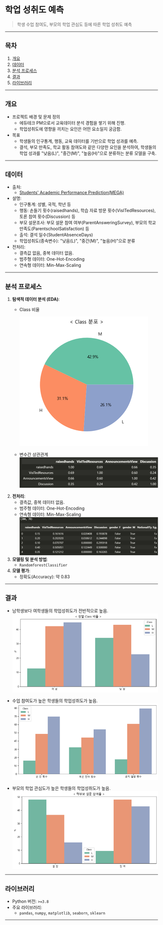 # **학업 성취도 예측**

> 학생 수업 참여도, 부모의 학업 관심도 등에 따른 학업 성취도 예측

---

## **목차**
1. [개요](#개요)
2. [데이터](#데이터)
3. [분석 프로세스](#분석-프로세스)
4. [결과](#결과)
6. [라이브러리](#라이브러리)
<!-- 7. [참고자료](#참고자료) -->

---

## **개요**
- 프로젝트 배경 및 문제 정의
  - 에듀테크 PM으로서 교육데이터 분석 경험을 쌓기 위해 진행.
  - 학업성취도에 영향을 끼치는 요인은 어떤 요소일지 궁금함.
- 목표
  - 학생들의 인구통계, 행동, 교육 데이터를 기반으로 학업 성과를 예측. 
  - 결석, 부모 만족도, 학교 활동 참여도와 같은 다양한 요인을 분석하여, 학생들의 학업 성과를 "낮음(L)", "중간(M)", "높음(H)"으로 분류하는 분류 모델을 구축.

---

## **데이터**
- 출처:
  - [Students' Academic Performance Prediction(MEGA)](https://www.kaggle.com/competitions/students-academic-performance-prediction-mega#)
- 설명:
   - 인구통계: 성별, 국적, 학년 등
   - 행동: 손들기 횟수(raisedhands), 학습 자료 방문 횟수(VisITedResources), 토론 참여 횟수(Discussion) 등
   - 부모 설문조사: 부모 설문 참여 여부(ParentAnsweringSurvey), 부모의 학교 만족도(ParentschoolSatisfaction) 등
   - 출석: 결석 일수(StudentAbsenceDays)
   - 학업성취도(종속변수): "낮음(L)", "중간(M)", "높음(H)"으로 분류
- 전처리:
  - 결측값 없음, 중복 데이터 없음.
  - 범주형 데이터: One-Hot-Encoding
  - 연속형 데이터: Min-Max-Scaling

---

## **분석 프로세스**
1. **탐색적 데이터 분석 (EDA)**:
   - Class 비율
   
     ![alt text](img/image.png)
   - 변수간 상관관계
   ![alt text](img/image-1.png)
2. **전처리**:
   - 결측값, 중복 데이터 없음.
   - 범주형 데이터: One-Hot-Encoding
   - 연속형 데이터: Min-Max-Scaling
   ![alt text](img/image-3.png)
3. **모델링 및 분석 방법**:
   - `RandomforestClassifier`
4. **모델 평가**:
   - 정확도(Accuracy): 약 0.83

---

## **결과**
- 남학생보다 여학생들의 학업성취도가 전반적으로 높음.
![alt text](img/image-4.png)

- 수업 참여도가 높은 학생들의 학업성취도가 높음.
![alt text](img/image-6.png)

- 부모의 학업 관심도가 높은 학생들의 학업성취도가 높음.
![alt text](img/image-5.png)

---

## **라이브러리**
- Python 버전: `>=3.8`
- 주요 라이브러리:
  - `pandas`, `numpy`, `matplotlib`, `seaborn`, `sklearn`

---

<!-- ## **참고자료**
- 데이터 출처 또는 관련 문서:
  - [서울특별시 열린데이터광장](https://data.seoul.go.kr)
  - 관련 논문, 블로그 링크 등 -->
